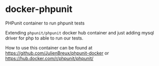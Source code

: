 # docker-phpunit
PHPunit container to run phpunit tests

Extending `phpunit/phpunit` docker hub container and just adding mysql driver for php to able to run our tests.

How to use this container can be found at <https://github.com/JulienBreux/phpunit-docker> or <https://hub.docker.com/r/phpunit/phpunit/>

